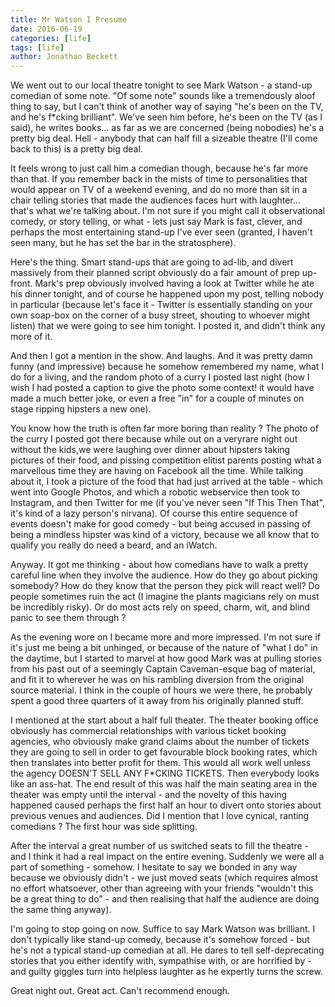 ```yaml
---
title: Mr Watson I Presume
date: 2016-06-19
categories: [life]
tags: [life]
author: Jonathan Beckett
---
```


We went out to our local theatre tonight to see Mark Watson - a stand-up comedian of some note. "Of some note" sounds like a tremendously aloof thing to say, but I can't think of another way of saying "he's been on the TV, and he's f*cking brilliant". We've seen him before, he's been on the TV (as I said), he writes books... as far as we are concerned (being nobodies) he's a pretty big deal. Hell - anybody that can half fill a sizeable theatre (I'll come back to this) is a pretty big deal.

It feels wrong to just call him a comedian though, because he's far more than that. If you remember back in the mists of time to personalities that would appear on TV of a weekend evening, and do no more than sit in a chair telling stories that made the audiences faces hurt with laughter... that's what we're talking about. I'm not sure if you might call it observational comedy, or story telling, or what - lets just say Mark is fast, clever, and perhaps the most entertaining stand-up I've ever seen (granted, I haven't seen many, but he has set the bar in the stratosphere).

Here's the thing. Smart stand-ups that are going to ad-lib, and divert massively from their planned script obviously do a fair amount of prep up-front. Mark's prep obviously involved having a look at Twitter while he ate his dinner tonight, and of course he happened upon my post, telling nobody in particular (because let's face it - Twitter is essentially standing on your own soap-box on the corner of a busy street, shouting to whoever might listen) that we were going to see him tonight. I posted it, and didn't think any more of it.

And then I got a mention in the show. And laughs. And it was pretty damn funny (and impressive) because he somehow remembered my name, what I do for a living, and the random photo of a curry I posted last night (how I wish I had posted a caption to give the photo some context! it would have made a much better joke, or even a free "in" for a couple of minutes on stage ripping hipsters a new one).

You know how the truth is often far more boring than reality ? The photo of the curry I posted got there because while out on a veryrare night out without the kids,we were laughing over dinner about hipsters taking pictures of their food, and pissing competition elitist parents posting what a marvellous time they are having on Facebook all the time. While talking about it, I took a picture of the food that had just arrived at the table - which went into Google Photos, and which a robotic webservice then took to Instagram, and then Twitter for me (if you've never seen "If This Then That", it's kind of a lazy person's nirvana). Of course this entire sequence of events doesn't make for good comedy - but being accused in passing of being a mindless hipster was kind of a victory, because we all know that to qualify you really do need a beard, and an iWatch.

Anyway. It got me thinking - about how comedians have to walk a pretty careful line when they involve the audience. How do they go about picking somebody? How do they know that the person they pick will react well? Do people sometimes ruin the act (I imagine the plants magicians rely on must be incredibly risky). Or do most acts rely on speed, charm, wit, and blind panic to see them through ?

As the evening wore on I became more and more impressed. I'm not sure if it's just me being a bit unhinged, or because of the nature of "what I do" in the daytime, but I started to marvel at how good Mark was at pulling stories from his past out of a seemingly Captain Caveman-esque bag of material, and fit it to wherever he was on his rambling diversion from the original source material. I think in the couple of hours we were there, he probably spent a good three quarters of it away from his originally planned stuff.

I mentioned at the start about a half full theater. The theater booking office obviously has commercial relationships with various ticket booking agencies, who obviously make grand claims about the number of tickets they are going to sell in order to get favourable block booking rates, which then translates into better profit for them. This would all work well unless the agency DOESN'T SELL ANY F*CKING TICKETS. Then everybody looks like an ass-hat. The end result of this was half the main seating area in the theater was empty until the interval - and the novelty of this having happened caused perhaps the first half an hour to divert onto stories about previous venues and audiences. Did I mention that I love cynical, ranting comedians ? The first hour was side splitting.

After the interval a great number of us switched seats to fill the theatre - and I think it had a real impact on the entire evening. Suddenly we were all a part of something - somehow. I hesitate to say we bonded in any way because we obviously didn't - we just moved seats (which requires almost no effort whatsoever, other than agreeing with your friends "wouldn't this be a great thing to do" - and then realising that half the audience are doing the same thing anyway).

I'm going to stop going on now. Suffice to say Mark Watson was brilliant. I don't typically like stand-up comedy, because it's somehow forced - but he's not a typical stand-up comedian at all. He dares to tell self-deprecating stories that you either identify with, sympathise with, or are horrified by - and guilty giggles turn into helpless laughter as he expertly turns the screw.

Great night out. Great act. Can't recommend enough.